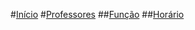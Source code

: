 ﻿#[Início](index.md)
#[Professores](Professores/intro.md)
##[Função](Professores/funcao.md)
##[Horário](Professores/horario.md)
